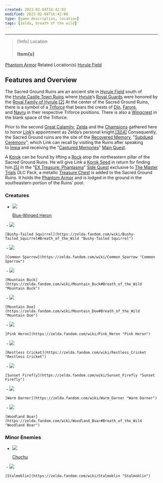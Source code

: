 ```yaml
---
created: 2023-02-04T16:42:03
modified: 2023-02-04T16:42:08
type: [game_description, location]
tags: [zelda, breath of the wild]
---
```

___

> [!info] Location
> ### Item(s)
[Phantom Armor](https://zelda.fandom.com/wiki/Phantom_Armor "Phantom Armor")
Related Location(s)
[Hyrule Field](https://zelda.fandom.com/wiki/Hyrule_Field "Hyrule Field")

## Features and Overview
The Sacred Ground Ruins are an ancient site in [Hyrule Field](https://zelda.fandom.com/wiki/Hyrule_Field#Breath_of_the_Wild "Hyrule Field") south of the [Hyrule Castle Town Ruins](https://zelda.fandom.com/wiki/Hyrule_Castle_Town_Ruins "Hyrule Castle Town Ruins") where [Hyrule](https://zelda.fandom.com/wiki/Hyrule "Hyrule")’s [Royal Guards](https://zelda.fandom.com/wiki/Royal_Guard "Royal Guard") were honored by the [Royal Family of Hyrule](https://zelda.fandom.com/wiki/Royal_Family_of_Hyrule "Royal Family of Hyrule").[[2]](https://zelda.fandom.com/wiki/Sacred_Ground_Ruins?so=search#cite_note-2) At the center of the Sacred Ground Ruins, there is a symbol of a [Triforce](https://zelda.fandom.com/wiki/Triforce "Triforce") that bears the crests of [Din](https://zelda.fandom.com/wiki/Din "Din"), [Farore](https://zelda.fandom.com/wiki/Farore "Farore"), and [Nayru](https://zelda.fandom.com/wiki/Nayru "Nayru") in their respective Triforce positions. There is also a [Wingcrest](https://zelda.fandom.com/wiki/Wingcrest "Wingcrest") in the blank space of the Triforce.

Prior to the second [Great Calamity](https://zelda.fandom.com/wiki/Great_Calamity "Great Calamity"), [Zelda](https://zelda.fandom.com/wiki/Princess_Zelda "Princess Zelda") and the [Champions](https://zelda.fandom.com/wiki/Champion "Champion") gathered here to honor [Link](https://zelda.fandom.com/wiki/Link "Link")’s appointment as Zelda’s personal knight.[[3]](https://zelda.fandom.com/wiki/Sacred_Ground_Ruins?so=search#cite_note-3)[[4]](https://zelda.fandom.com/wiki/Sacred_Ground_Ruins?so=search#cite_note-4) Consequently, the Sacred Ground ruins are the site of the [Recovered Memory](https://zelda.fandom.com/wiki/Recovered_Memory "Recovered Memory"), "[Subdued Ceremony](https://zelda.fandom.com/wiki/Subdued_Ceremony "Subdued Ceremony")", which Link can recall by visiting the Ruins after speaking to [Impa](https://zelda.fandom.com/wiki/Impa "Impa") and receiving the "[Captured Memories](https://zelda.fandom.com/wiki/Captured_Memories "Captured Memories")" [Main Quest](https://zelda.fandom.com/wiki/Main_Quest "Main Quest").

A [Korok](https://zelda.fandom.com/wiki/Korok "Korok") can be found by lifting a [Rock](https://zelda.fandom.com/wiki/Rock "Rock") atop the northeastern pillar of the Sacred Ground Ruins. He will give Link a [Korok Seed](https://zelda.fandom.com/wiki/Korok_Seed "Korok Seed") in return for finding him.[[5]](https://zelda.fandom.com/wiki/Sacred_Ground_Ruins?so=search#cite_note-5) In the "[EX Treasure: Phantasma](https://zelda.fandom.com/wiki/EX_Treasure:_Phantasma "EX Treasure: Phantasma")" [Side Quest](https://zelda.fandom.com/wiki/Side_Quest "Side Quest") exclusive to [The Master Trials](https://zelda.fandom.com/wiki/The_Master_Trials "The Master Trials") DLC Pack, a metallic [Treasure Chest](https://zelda.fandom.com/wiki/Treasure_Chest "Treasure Chest") is added to the Sacred Ground Ruins. It holds the [Phantom Armor](https://zelda.fandom.com/wiki/Phantom_Armor "Phantom Armor") and is lodged in the ground in the southeastern portion of the Ruins’ pool.

### Creatures
-   [![](https://static.wikia.nocookie.net/zelda_gamepedia_en/images/6/6c/BotW_Blue-Winged_Heron_Model.png/revision/latest/scale-to-width-down/120?cb=20160626100452&format=original)](https://static.wikia.nocookie.net/zelda_gamepedia_en/images/6/6c/BotW_Blue-Winged_Heron_Model.png/revision/latest?cb=20160626100452)
    
    [Blue-Winged Heron](https://zelda.fandom.com/wiki/Blue-Winged_Heron "Blue-Winged Heron")
    
 -   [![](https://static.wikia.nocookie.net/zelda_gamepedia_en/images/d/d2/BotW_Bushy-Tailed_Squirrel_Model.png/revision/latest?cb=20170601190747&format=original)](https://static.wikia.nocookie.net/zelda_gamepedia_en/images/d/d2/BotW_Bushy-Tailed_Squirrel_Model.png/revision/latest?cb=20170601190747)
    
    [Bushy-Tailed Squirrel](https://zelda.fandom.com/wiki/Bushy-Tailed_Squirrel#Breath_of_the_Wild "Bushy-Tailed Squirrel")
    
 -   [![](https://static.wikia.nocookie.net/zelda_gamepedia_en/images/0/09/BotW_Common_Sparrow_Model.png/revision/latest?cb=20201102221842&format=original)](https://static.wikia.nocookie.net/zelda_gamepedia_en/images/0/09/BotW_Common_Sparrow_Model.png/revision/latest?cb=20201102221842)
    
    [Common Sparrow](https://zelda.fandom.com/wiki/Common_Sparrow "Common Sparrow")
    
 -   [![](https://static.wikia.nocookie.net/zelda_gamepedia_en/images/b/ba/BotW_Mountain_Buck_Model.png/revision/latest/scale-to-width-down/76?cb=20200803040049&format=original)](https://static.wikia.nocookie.net/zelda_gamepedia_en/images/b/ba/BotW_Mountain_Buck_Model.png/revision/latest?cb=20200803040049)
    
    [Mountain Buck](https://zelda.fandom.com/wiki/Mountain_Buck#Breath_of_the_Wild "Mountain Buck")
    
 -   [![](https://static.wikia.nocookie.net/zelda_gamepedia_en/images/d/db/BotW_Mountain_Doe_Model.png/revision/latest/scale-to-width-down/120?cb=20160626100554&format=original)](https://static.wikia.nocookie.net/zelda_gamepedia_en/images/d/db/BotW_Mountain_Doe_Model.png/revision/latest?cb=20160626100554)
    
    [Mountain Doe](https://zelda.fandom.com/wiki/Mountain_Doe#Breath_of_the_Wild "Mountain Doe")
    
 -   [![](https://static.wikia.nocookie.net/zelda_gamepedia_en/images/e/eb/BotW_Pink_Heron_Model.png/revision/latest/scale-to-width-down/76?cb=20200803041016&format=original)](https://static.wikia.nocookie.net/zelda_gamepedia_en/images/e/eb/BotW_Pink_Heron_Model.png/revision/latest?cb=20200803041016)
    
    [Pink Heron](https://zelda.fandom.com/wiki/Pink_Heron "Pink Heron")
    
 -   [![](https://static.wikia.nocookie.net/zelda_gamepedia_en/images/5/5a/BotW_Restless_Cricket_Model.png/revision/latest/scale-to-width-down/120?cb=20180426023628&format=original)](https://static.wikia.nocookie.net/zelda_gamepedia_en/images/5/5a/BotW_Restless_Cricket_Model.png/revision/latest?cb=20180426023628)
    
    [Restless Cricket](https://zelda.fandom.com/wiki/Restless_Cricket "Restless Cricket")
    
 -   [![](https://static.wikia.nocookie.net/zelda_gamepedia_en/images/a/a9/BotW_Sunset_Firefly_Model.png/revision/latest/scale-to-width-down/120?cb=20220811015939&format=original)](https://static.wikia.nocookie.net/zelda_gamepedia_en/images/a/a9/BotW_Sunset_Firefly_Model.png/revision/latest?cb=20220811015939)
    
    [Sunset Firefly](https://zelda.fandom.com/wiki/Sunset_Firefly "Sunset Firefly")
    
 -   [![](https://static.wikia.nocookie.net/zelda_gamepedia_en/images/4/43/BotW_Warm_Darner_Model.png/revision/latest/scale-to-width-down/120?cb=20220811012740&format=original)](https://static.wikia.nocookie.net/zelda_gamepedia_en/images/4/43/BotW_Warm_Darner_Model.png/revision/latest?cb=20220811012740)
    
    [Warm Darner](https://zelda.fandom.com/wiki/Warm_Darner "Warm Darner")
    
 -   [![](https://static.wikia.nocookie.net/zelda_gamepedia_en/images/8/81/BotW_Woodland_Boar_Model.png/revision/latest/scale-to-width-down/120?cb=20200803043531&format=original)](https://static.wikia.nocookie.net/zelda_gamepedia_en/images/8/81/BotW_Woodland_Boar_Model.png/revision/latest?cb=20200803043531)
    
    [Woodland Boar](https://zelda.fandom.com/wiki/Woodland_Boar#Breath_of_the_Wild "Woodland Boar")
    

### Minor Enemies
-   [![](https://static.wikia.nocookie.net/zelda_gamepedia_en/images/c/c9/BotW_Chuchu_Model_3.png/revision/latest/scale-to-width-down/120?cb=20170725185022&format=original)](https://static.wikia.nocookie.net/zelda_gamepedia_en/images/c/c9/BotW_Chuchu_Model_3.png/revision/latest?cb=20170725185022)
    
    [Chuchu](https://zelda.fandom.com/wiki/Chuchu "Chuchu")
    
 -   [![](https://static.wikia.nocookie.net/zelda_gamepedia_en/images/d/dc/BotW_Stalmoblin_Model.png/revision/latest/scale-to-width-down/102?cb=20170726161503&format=original)](https://static.wikia.nocookie.net/zelda_gamepedia_en/images/d/dc/BotW_Stalmoblin_Model.png/revision/latest?cb=20170726161503)
    
    [Stalmoblin](https://zelda.fandom.com/wiki/Stalmoblin "Stalmoblin")

